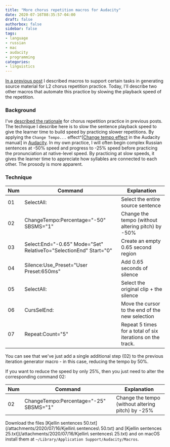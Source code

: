 ```yaml
---
title: "More chorus repetition macros for Audacity"
date: 2020-07-16T08:35:57-04:00
draft: false
authorbox: false
sidebar: false
tags:
- language
- russian
- mac
- audacity
- programming
categories:
- linguistics
---
```


[In a previous post](2020/07/13/audacity-macros-to-support-chorus-repetition-practice/) I described macros to support certain tasks in generating source material for L2 chorus repetition practice. Today, I'll describe two other macros that automate this practice by slowing the playback speed of the repetition.

### Background

I've [described the rationale](2020/07/13/audacity-macros-to-support-chorus-repetition-practice/) for chorus repetition practice in previous posts. The technique I describe here is to slow the sentence playback speed to give the learner time to build speed by practicing slower repetitions. By applying the `Change Tempo...` effect^[[Change tempo effect](https://manual.audacityteam.org/man/change_tempo.html) in the Audacity manual] in [Audacity](https://www.audacityteam.org/). In my own practice, I will often begin complex Russian sentences at -50% speed and progress to -25% speed before practicing the pronunciation at native-level speed. By practicing at slow speeds, it gives the learner time to appreciate how syllables are connected to each other. The prosody is more apparent.

### Technique

| Num | Command | Explanation |
|-----|---------|-------------|
| 01  | SelectAll: | Select the entire source sentence |
| 02  | ChangeTempo:Percentage="-50" SBSMS="1" | Change the tempo (without altering pitch) by -50% |
| 03  | Select:End="-0.65" Mode="Set" RelativeTo="SelectionEnd" Start="0" | Create an empty 0.65 second region |
| 04  | Silence:Use_Preset="User Preset:650ms" | Add 0.65 seconds of silence |
| 05  | SelectAll: | Select the original clip + the silence |
| 06  | CursSelEnd: | Move the cursor to the end of the new selection |
| 07  | Repeat:Count="5" | Repeat 5 times for a total of six iterations on the track. |

You can see that we've just add a single additional step (02) to the previous iteration generator macro - in this case, reducing the tempo by 50%.

If you want to reduce the speed by only 25%, then you just need to alter the corresponding command 02:

| Num | Command | Explanation |
|-----|---------|-------------|
| 02  | ChangeTempo:Percentage="-25" SBSMS="1" | Change the tempo (without altering pitch) by -25% |

Download the files [Kjellin sentences 50.txt](/attachments/2020/07/16/Kjellin\ sentences\ 50.txt) and [Kjellin sentences 25.txt](/attachments/2020/07/16/Kjellin\ sentences\ 25.txt) and on macOS install them at `~/Library/Application Support/Audacity/Macros`.